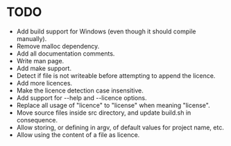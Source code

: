 TODO
====

* Add build support for Windows (even though it should compile manually).
* Remove malloc dependency.
* Add all documentation comments.
* Write man page.
* Add make support.
* Detect if file is not writeable before attempting to append the licence.
* Add more licences.
* Make the licence detection case insensitive.
* Add support for --help and --licence options.
* Replace all usage of "licence" to "license" when meaning "license".
* Move source files inside src directory, and update build.sh in consequence.
* Allow storing, or defining in argv, of default values for project name, etc.
* Allow using the content of a file as licence.
